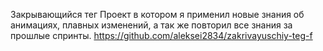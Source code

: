 Закрывающийся тег
Проект в котором я применил новые знания об анимациях, плавных изменений, а так же повторил все знания за прошлые спринты.
https://github.com/aleksei2834/zakrivayuschiy-teg-f
